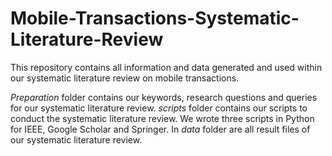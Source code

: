 # Mobile-Transactions-Systematic-Literature-Review
This repository contains all information and data generated and used within our systematic literature review on mobile transactions.

*Preparation* folder contains our keywords, research questions and queries for our systematic literature review.
*scripts* folder contains our scripts to conduct the systematic literature review. We wrote three scripts in Python for IEEE, Google Scholar and Springer.
In *data* folder are all result files of our systematic literature review.
